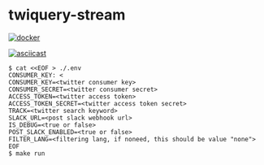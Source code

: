 # twiquery-stream

[![docker](https://img.shields.io/badge/docker-0.1.12-blue.svg)](https://hub.docker.com/r/nnao45/twiquery-stream/tags)

[![asciicast](https://asciinema.org/a/Q6bbb19zncsbbEEbHhUM1ngHv.svg)](https://asciinema.org/a/Q6bbb19zncsbbEEbHhUM1ngHv)

```shell
$ cat <<EOF > ./.env                                                                                                                                        CONSUMER_KEY: <
CONSUMER_KEY=<twitter consumer key>
CONSUMER_SECRET=<twitter consumer secret>
ACCESS_TOKEN=<twitter access token>
ACCESS_TOKEN_SECRET=<twitter access token secret>
TRACK=<twitter search keyword>
SLACK_URL=<post slack webhook url>
IS_DEBUG=<true or false>
POST_SLACK_ENABLED=<true or false>
FILTER_LANG=<filtering lang, if noneed, this should be value "none">
EOF
$ make run
```
